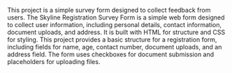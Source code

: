 This project is a simple survey form designed to collect feedback from users. 
The Skyline Registration Survey Form is a simple web form designed to collect user information, including personal details, contact information, document uploads, and address.
It is built with HTML for structure and CSS for styling.
This project provides a basic structure for a registration form, including fields for name, age, contact number, document uploads, and an address field. 
The form uses checkboxes for document submission and placeholders for uploading files.
